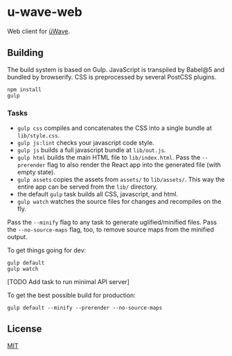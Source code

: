 # u-wave-web

Web client for [üWave](https://u-wave.github.io).

## Building

The build system is based on Gulp. JavaScript is transpiled by Babel@5 and
bundled by browserify. CSS is preprocessed by several PostCSS plugins.

```
npm install
gulp
```

### Tasks

 * `gulp css` compiles and concatenates the CSS into a single bundle at
   `lib/style.css`.
 * `gulp js:lint` checks your javascript code style.
 * `gulp js` builds a full javascript bundle at `lib/out.js`.
 * `gulp html` builds the main HTML file to `lib/index.html`. Pass the
   `--prerender` flag to also render the React app into the generated file (with
   empty state).
 * `gulp assets` copies the assets from `assets/` to `lib/assets/`. This way the
   entire app can be served from the `lib/` directory.
 * the default `gulp` task builds all CSS, javascript, and html.
 * `gulp watch` watches the source files for changes and recompiles on the fly.

Pass the `--minify` flag to any task to generate uglified/minified files. Pass
the `--no-source-maps` flag, too, to remove source maps from the minified
output.

To get things going for dev:

```
gulp default
gulp watch
```

[TODO Add task to run minimal API server]

To get the best possible build for production:

```
gulp default --minify --prerender --no-source-maps
```

## License

[MIT](./LICENSE)
